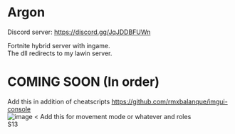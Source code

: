 # Argon

Discord server:  https://discord.gg/JqJDDBFUWn 

Fortnite hybrid server with ingame.<br>
The dll redirects to my lawin server.<br>

# COMING SOON (In order)

Add this in addition of cheatscripts https://github.com/rmxbalanque/imgui-console<br>
![image](https://user-images.githubusercontent.com/84999745/167729682-e01cf7ba-df13-4378-8eb9-c07687c104ea.png) < Add this for movement mode or whatever and roles<br>
S13
